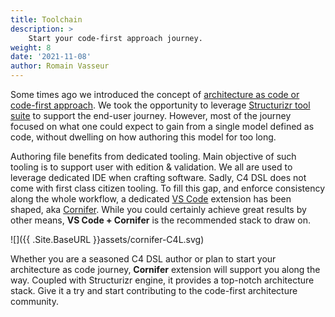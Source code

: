 ```yaml
---
title: Toolchain
description: >
    Start your code-first approach journey.
weight: 8
date: '2021-11-08'
author: Romain Vasseur
---
```


Some times ago we introduced the concept of [architecture as code or code-first approach](/docs/code). We took the opportunity to leverage [Structurizr tool suite](/docs/code/#structurizr) to support the end-user journey. However, most of the journey focused on what one could expect to gain from a single model defined as code, without dwelling on how authoring this model for too long.

Authoring file benefits from dedicated tooling. Main objective of such tooling is to support user with edition & validation. We all are used to leverage dedicated IDE when crafting software. Sadly, C4 DSL does not come with first class citizen tooling. To fill this gap, and enforce consistency along the whole workflow, a dedicated [VS Code](https://code.visualstudio.com/) extension has been shaped, aka [Cornifer](https://github.com/rvr06/cornifer). While you could certainly achieve great results by other means, **VS Code + Cornifer** is the recommended stack to draw on.  

![]({{ .Site.BaseURL }}assets/cornifer-C4L.svg)

Whether you are a seasoned C4 DSL author or plan to start your architecture as code journey, **Cornifer** extension will support you along the way. Coupled with Structurizr engine, it provides a top-notch architecture stack. Give it a try and start contributing to the code-first architecture community.